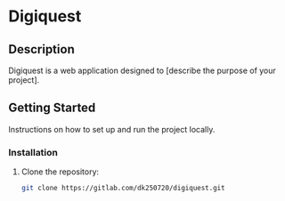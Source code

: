 # Digiquest

## Description
Digiquest is a web application designed to [describe the purpose of your project]. 

## Getting Started
Instructions on how to set up and run the project locally.

### Installation
1. Clone the repository:
   ```bash
   git clone https://gitlab.com/dk250720/digiquest.git
